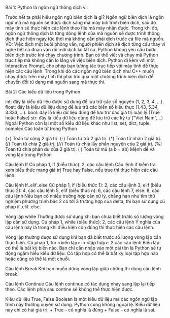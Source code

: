 Bài 1: Python là ngôn ngữ thông dịch vì:

Trước hết ta phải hiểu ngôn ngữ biên dịch là gì? Ngôn ngữ biên dịch là ngôn ngữ mà mã nguồn sẽ được dịch sang mã máy bởi trình biên dịch, sau đó máy tính sẽ thực hiện các lệnh theo file mã máy nhận được. Trong khi đó, ngôn ngữ thông dịch là từng dòng lệnh của mã nguồn sẽ được trình thông dịch thực hiện ngay tức thời mà không cần phải dịch trước cả file mã nguồn. VD: Việc dịch một buổi phỏng vấn, người phiên dịch sẽ dịch từng câu thay vì nghe hết cả đoạn văn rồi mới dịch lại tất cả. Python không yêu cầu bước biên dịch trước khi chạy chương trình. Bạn có thể viết và chạy mã Python trực tiếp mà không cần lo lắng về việc biên dịch. Python đi kèm với một Interactive Prompt, cho phép bạn tương tác trục tiếp với máy tính để thực hiện các câu lệnh. Trong khi đó các ngôn ngữ biên dịch như C++ muốn chạy được trên máy tính thì phải trải qua một chương trình biên dịch để chuyển đổi từ dạng mã nguồn sang mã thực thi.

Bài 2: Các kiểu dữ liệu trong Python

int: đây là kiểu dữ liệu được sử dụng để lưu trữ các số nguyên (1, 2, 3, 4, ...). float: đây là kiểu dữ liệu dùng để lưu trữ các biến số kiểu thực (1.43, 5.34, 3.333, ...). bool: đây là kiểu dữ liệu dùng để lưu trữ các giá trị luận lý (True hoặc False) str: đây là kiểu dữ liệu dùng để lưu trữ các ký tự ("Viet Nam",...) Ngoài Python còn lại một số kiểu dữ liệu khác như list, set, dict, tuple, complex Các toán tử trong Python

(+) Toán tử cộng 2 giá trị. (-) Toán tử trừ 2 giá trị. (*) Toán tử nhân 2 giá trị. (/) Toán tử chia 2 giá trị. (//) Toán tử chia lấy phần nguyên của 2 giá trị. (%) Toán tử chia phần dư của 2 giá trị. ( ) Toán tử mũ (a b = ab) Mệnh đề và vòng lặp trong Python

Câu lệnh If Cú pháp 1, if (biểu thức): 2, các câu lệnh Câu lệnh if kiểm tra xem biểu thức mang giá trị True hay False, nếu true thì thực hiện các câu lệnh.

Câu lệnh If..elif..else Cú pháp 1, if (biểu thức 1): 2, các câu lệnh 3, elif (biểu thức 2): 4, các câu lệnh 5, elif (biểu thức n): 6, các câu lệnh 7, else: 8, các câu lệnh Nếu bạn có nhiều trường hợp cần xử lý, chẳng hạn như tìm thử nghiệm phương trình bậc 2 có tới 3 trường hợp của delta, thì bạn sử dụng cú pháp if..elif..else.

Vòng lặp while Thường được sử dụng khi bạn chưa biết trước số lượng vòng lặp cần sử dụng. Cú pháp 1, while (biểu thức): 2, các câu lệnh Ý nghĩa của câu lệnh này là trong khi điều kiện còn đúng thì thực hiện các câu lệnh.

Vòng lặp thường được sử dụng khi bạn đã biết trước số lượng vòng lặp cần thực hiện. Cú pháp 1, for <biến lặp> in <tập hợp>: 2, ​​các câu lệnh Biến lặp có thể là bất kỳ biến nào. Bạn chỉ cần nhập vào một cái tên là Python sẽ tự động ngầm hiểu kiểu dữ liệu. Có tập hợp có thể là bất kỳ loại tập hợp nào hoặc cũng có thể là một chuỗi.

Câu lệnh Break Khi bạn muốn dừng vòng lặp giữa chừng thì dùng câu lệnh break.

Câu lệnh Continue Câu lệnh continue có tác dụng nhảy sang lặp lại tiếp theo. Các lệnh phía sau contine sẽ không thể thực hiện được.

Kiểu dữ liệu True, False Boolean là một kiểu dữ liệu mà các ngôn ngữ lập trình này thường xuyên sử dụng. Python cũng không ngoại lệ. Kiểu dữ liệu này chỉ có hai giá trị: + True – có nghĩa là đúng + False – có nghĩa là sai.